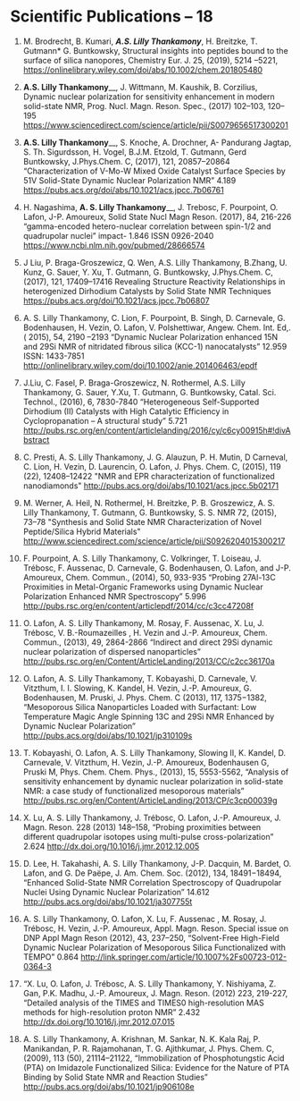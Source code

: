 # Scientific Publications – 18

1)	M. Brodrecht, B. Kumari, **_A.S. Lilly Thankamony_**, H. Breitzke, T. Gutmann* G. Buntkowsky, Structural insights into peptides bound to the surface of silica nanopores, Chemistry Eur. J. 25, (2019), 5214 –5221, 
https://onlinelibrary.wiley.com/doi/abs/10.1002/chem.201805480

2)	**A.S. Lilly Thankamony**__, J. Wittmann, M. Kaushik, B. Corzilius, Dynamic nuclear polarization for sensitivity enhancement in modern solid-state NMR, Prog. Nucl. Magn. Reson. Spec., (2017) 102–103, 120–195
https://www.sciencedirect.com/science/article/pii/S0079656517300201

3)	 **A.S. Lilly Thankamony**__, S. Knoche, A. Drochner, A- Pandurang Jagtap, S. Th. Sigurdsson, H. Vogel, B.J.M. Etzold, T. Gutmann, Gerd Buntkowsky, J.Phys.Chem. C, (2017), 121, 20857–20864 “Characterization of V-Mo-W Mixed Oxide Catalyst Surface Species by 51V Solid-State Dynamic Nuclear Polarization NMR” 4.189
https://pubs.acs.org/doi/abs/10.1021/acs.jpcc.7b06761

4)	H. Nagashima, **A. S. Lilly Thankamony**__, J. Trebosc, F. Pourpoint, O. Lafon, J-P. Amoureux, Solid State Nucl Magn Reson. (2017), 84, 216-226 “gamma-encoded hetero-nuclear correlation between spin-1/2 and quadrupolar nuclei” impact- 1.846 ISSN 0926-2040
https://www.ncbi.nlm.nih.gov/pubmed/28666574

5)	J Liu, P. Braga-Groszewicz, Q. Wen, A.S. Lilly Thankamony, B.Zhang, U. Kunz, G. Sauer, Y. Xu, T. Gutmann, G. Buntkowsky, J.Phys.Chem. C, (2017), 121, 17409–17416 Revealing Structure Reactivity Relationships in heterogenized Dirhodium Catalysts by Solid State
NMR Techniques 
https://pubs.acs.org/doi/10.1021/acs.jpcc.7b06807

6)	A. S. Lilly Thankamony, C. Lion, F. Pourpoint, B. Singh, D. Carnevale, G. Bodenhausen, H. Vezin, O. Lafon, V. Polshettiwar, Angew. Chem. Int. Ed,.( 2015), 54, 2190 –2193
“Dynamic Nuclear Polarization enhanced 15N and 29Si NMR of nitridated fibrous silica (KCC-1) nanocatalysts” 12.959 ISSN: 1433-7851
http://onlinelibrary.wiley.com/doi/10.1002/anie.201406463/epdf
 
7)	J.Liu, C. Fasel, P. Braga-Groszewicz, N. Rothermel, A.S. Lilly Thankamony, G. Sauer, Y.Xu, T. Gutmann, G. Buntkowsky, Catal. Sci. Technol., (2016), 6, 7830-7840
“Heterogeneous Self-Supported Dirhodium (II) Catalysts with High Catalytic Efficiency in Cyclopropanation – A structural study” 5.721
http://pubs.rsc.org/en/content/articlelanding/2016/cy/c6cy00915h#!divAbstract

8)	C. Presti,  A. S. Lilly Thankamony, J. G. Alauzun, P. H. Mutin, D Carneval, C. Lion, H. Vezin, D. Laurencin, O. Lafon, J. Phys. Chem. C, (2015), 119 (22), 12408–12422 "NMR and EPR characterization of functionalized nanodiamonds"
http://pubs.acs.org/doi/abs/10.1021/acs.jpcc.5b02171

9)	M. Werner, A. Heil, N. Rothermel, H. Breitzke, P. B. Groszewicz, A. S. Lilly    Thankamony, T. Gutmann, G. Buntkowsky, S. S. NMR  72, (2015), 73–78 
	"Synthesis and Solid State NMR Characterization of Novel Peptide/Silica Hybrid Materials" 
     http://www.sciencedirect.com/science/article/pii/S0926204015300217

10)	F. Pourpoint, A. S. Lilly Thankamony, C. Volkringer, T. Loiseau, J. Trébosc, F. Aussenac, D. Carnevale, G. Bodenhausen, O. Lafon, and J-P. Amoureux, Chem. Commun., (2014), 50, 933-935 “Probing 27Al-13C Proximities in Metal-Organic Frameworks using Dynamic Nuclear Polarization Enhanced NMR Spectroscopy” 5.996 
http://pubs.rsc.org/en/content/articlepdf/2014/cc/c3cc47208f

11)	O. Lafon, A. S. Lilly Thankamony, M. Rosay, F. Aussenac, X. Lu, J. Trébosc, V. B.-Roumazeilles , H. Vezin and J.-P. Amoureux, Chem. Commun., (2013), 49, 2864-2866 “Indirect and direct 29Si dynamic nuclear polarization of dispersed nanoparticles”
http://pubs.rsc.org/en/Content/ArticleLanding/2013/CC/c2cc36170a

12)	O. Lafon, A. S. Lilly Thankamony, T. Kobayashi, D. Carnevale, V. Vitzthum, I. I. Slowing, K. Kandel, H. Vezin, J.-P. Amoureux, G. Bodenhausen, M. Pruski, J. Phys. Chem. C (2013), 117, 1375−1382, “Mesoporous Silica Nanoparticles Loaded with Surfactant: Low Temperature Magic Angle Spinning 13C and 29Si NMR Enhanced by Dynamic Nuclear Polarization” 
http://pubs.acs.org/doi/abs/10.1021/jp310109s

13)	T. Kobayashi, O. Lafon, A. S. Lilly Thankamony, Slowing II, K. Kandel, D. Carnevale, V. Vitzthum, H. Vezin, J.-P. Amoureux, Bodenhausen G, Pruski M, Phys. Chem. Chem. Phys., (2013), 15, 5553-5562, “Analysis of sensitivity enhancement by dynamic nuclear polarization in solid-state NMR: a case study of functionalized mesoporous materials”
http://pubs.rsc.org/en/Content/ArticleLanding/2013/CP/c3cp00039g

14)	X. Lu, A. S. Lilly Thankamony, J. Trébosc, O. Lafon, J.-P. Amoureux, J. Magn. Reson. 228 (2013) 148–158, “Probing proximities between different quadrupolar isotopes using multi-pulse cross-polarization” 2.624
http://dx.doi.org/10.1016/j.jmr.2012.12.005

15)	D. Lee, H. Takahashi, A. S. Lilly Thankamony, J-P. Dacquin, M. Bardet, O. Lafon, and G. De Paëpe, J. Am. Chem. Soc. (2012), 134, 18491−18494, “Enhanced Solid-State NMR Correlation Spectroscopy of Quadrupolar Nuclei Using Dynamic Nuclear Polarization” 14.612
http://pubs.acs.org/doi/abs/10.1021/ja307755t

16)	A. S. Lilly Thankamony, O. Lafon, X. Lu, F. Aussenac , M. Rosay, J. Trébosc, H. Vezin, J.-P. Amoureux, Appl. Magn. Reson. Special issue on DNP Appl Magn Reson (2012), 43, 237–250, “Solvent-Free High-Field Dynamic Nuclear Polarization of Mesoporous Silica Functionalized with TEMPO” 0.864
 http://link.springer.com/article/10.1007%2Fs00723-012-0364-3

17)	 “X. Lu, O. Lafon, J. Trébosc, A. S. Lilly Thankamony, Y. Nishiyama, Z. Gan, P.K. Madhu, J.-P. Amoureux, J. Magn. Reson. (2012) 223, 219-227, “Detailed analysis of the TIMES and TIMES0 high-resolution MAS methods for high-resolution proton NMR” 2.432
http://dx.doi.org/10.1016/j.jmr.2012.07.015

18)	A. S. Lilly Thankamony, A. Krishnan, M. Sankar, N. K. Kala Raj, P. Manikandan, P. R. Rajamohanan, T. G. Ajithkumar, J. Phys. Chem. C, (2009), 113 (50), 21114–21122, “Immobilization of Phosphotungstic Acid (PTA) on Imidazole Functionalized Silica: Evidence for the Nature of PTA Binding by Solid State NMR and Reaction Studies”
http://pubs.acs.org/doi/abs/10.1021/jp906108e
